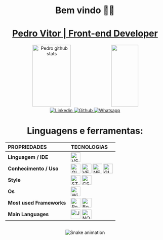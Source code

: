 <h1 align="center">Bem vindo 🖖🏽</h1>
<a href="https://www.linkedin.com/in/pedro-vitor-1ba839243/" target="_blank">
    <h1 align="center">
       Pedro Vitor | Front-end Developer
        </a>
    </h1>  
    <div align="center">  
  <img width="49%" height="195px" src="https://github-readme-stats.vercel.app/api?username=Heloir&show_icons=true&count_private=true&hide_border=true&title_color=48cae4&icon_color=48cae4&text_color=f1faee&bg_color=0d1117" alt="Pedro github stats" /> 
  <img width="41%" height="195px" src="https://github-readme-stats.vercel.app/api/top-langs/?username=Heloir&layout=compact&hide_border=true&title_color=48cae4&text_color=48cae4&bg_color=0d1117" />
</div>
       <div align="center">
        <a href="https://www.linkedin.com/in/pedro-vitor-1ba839243/" target="__blank">
            <img alt="Linkedin" src="https://img.shields.io/badge/LinkedIn-0077B5?style=for-the-badge&logo=linkedin&logoColor=white">
        </a>
        <a href="https://github.com/Heloir" target="__blank">
            <img alt="Github" src="https://img.shields.io/badge/GitHub-100000?style=for-the-badge&logo=github&logoColor=white">
        </a>
        <a href="https://api.whatsapp.com/send?phone=5527997361412" target="__blank">
            <img alt="Whatsapp" src="https://img.shields.io/badge/whatsapp-04B404?style=for-the-badge&logo=whatsapp&logoColor=white">
        </a>
</div>
<h2></h2>

<h1 align="center">Linguagens e ferramentas:</h1>
<div style="display: inline_block;" align="center">

|  **PROPRIEDADES** | **TECNOLOGIAS** |
| :---------        |     :---------  |
|**Linguagem / IDE** | <img align="center" alt="VSCODE" height="30" src="https://img.shields.io/badge/VSCode-blue?&style=for-the-badge&logo=visual-studio&logoColor=white"> |
|**Conhecimento / Uso** | <img align="center" alt="GIT" height="30" src="https://img.shields.io/badge/git-61210B?&style=for-the-badge&logo=git&logoColor=white"> <img align="center" alt="VERCEL" height="30" src="https://img.shields.io/badge/Vercel-0047b3?&style=for-the-badge&logo=Vercel&logoColor=white"> <img align="center" alt="NETLIFY" height="30" src="https://img.shields.io/badge/netlify-007294?&style=for-the-badge&logo=netlify&logoColor=white"> <img align="center" alt="GITHUB" height="30" src="https://img.shields.io/badge/github-%23121011.svg?style=for-the-badge&logo=github&logoColor=white">|
 | **Style** |  <img align="center" alt="STYLEDCOMPONENTS" height="30" src="https://img.shields.io/badge/styledcomponents-530078?&style=for-the-badge&logo=styledcomponents&logoColor=white"> <img align="center" alt="CSS" height="30" src="https://img.shields.io/badge/css-007ACC?style=for-the-badge&logo=css3&logoColor=white"> |
|**Os** | <img align="center" alt="Windows" height="30" src="https://img.shields.io/badge/windows-862d59?style=for-the-badge&logo=windows&logoColor=white"> 
|**Most used Frameworks** | <img align="center" alt="ReactJs" height="30"  src="https://img.shields.io/badge/reactjs-blue?&style=for-the-badge&logo=react.js&logoColor=white">  <img align="center" alt="BootStrap" height="30"  src="https://img.shields.io/badge/bootstrap-purple?&style=for-the-badge&logo=bootstrap.js&logoColor=white"> 
|**Main Languages** | <img align="center" alt="Javascript" height="30" src="https://img.shields.io/badge/javascript-%23323330.svg?style=for-the-badge&logo=javascript&logoColor=%23F7DF1E"> <img align="center" alt="NODEJS" height="30"  src="https://img.shields.io/badge/node.js-6DA55F?style=for-the-badge&logo=node.js&logoColor=white">
</div>
<h2></h2>
<!--      <img src="./img/mario.gif"  height="100%" alt="MARIO"/> -->
    
 <div align="center">
 
   ![Snake animation](https://github.com/AfonsoBezerra/rafaballerini/blob/output/github-contribution-grid-snake.svg)

  </div>

  
